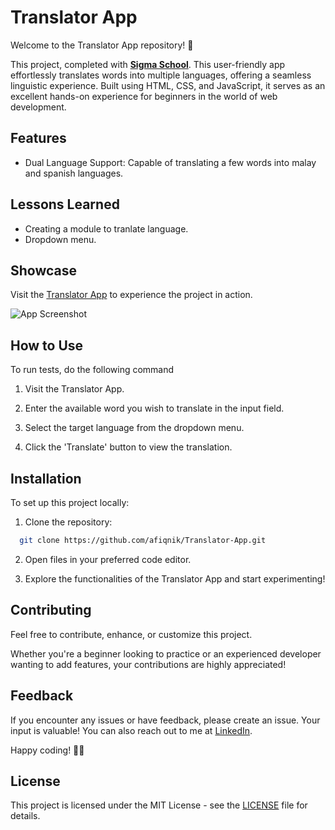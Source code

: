 
# Translator App

Welcome to the Translator App repository! 🚀

This project, completed with [**Sigma School**](https://www.linkedin.com/company/sigma-school/). This user-friendly app effortlessly translates words into multiple languages, offering a seamless linguistic experience. Built using HTML, CSS, and JavaScript, it serves as an excellent hands-on experience for beginners in the world of web development.


## Features

- Dual Language Support: Capable of translating a few words into malay and spanish languages.


## Lessons Learned

- Creating a module to tranlate language.
- Dropdown menu.


## Showcase

Visit the [Translator App](https://afiqnik.github.io/Translator-App/) to experience the project in action.

![App Screenshot](https://private-user-images.githubusercontent.com/117086130/300170639-aa796c13-2e95-4a9a-a2d9-88d7f6984486.PNG?jwt=eyJhbGciOiJIUzI1NiIsInR5cCI6IkpXVCJ9.eyJpc3MiOiJnaXRodWIuY29tIiwiYXVkIjoicmF3LmdpdGh1YnVzZXJjb250ZW50LmNvbSIsImtleSI6ImtleTUiLCJleHAiOjE3MDYzNDk5NzUsIm5iZiI6MTcwNjM0OTY3NSwicGF0aCI6Ii8xMTcwODYxMzAvMzAwMTcwNjM5LWFhNzk2YzEzLTJlOTUtNGE5YS1hMmQ5LTg4ZDdmNjk4NDQ4Ni5QTkc_WC1BbXotQWxnb3JpdGhtPUFXUzQtSE1BQy1TSEEyNTYmWC1BbXotQ3JlZGVudGlhbD1BS0lBVkNPRFlMU0E1M1BRSzRaQSUyRjIwMjQwMTI3JTJGdXMtZWFzdC0xJTJGczMlMkZhd3M0X3JlcXVlc3QmWC1BbXotRGF0ZT0yMDI0MDEyN1QxMDAxMTVaJlgtQW16LUV4cGlyZXM9MzAwJlgtQW16LVNpZ25hdHVyZT1kYThkMTAxZDBhZjVkNWVjMDBmODE1ZDkxY2UyNmEwN2UyNDgzOWViYWQ3OTdlN2JjMTE3MTBkMGJkNDQ0MmI2JlgtQW16LVNpZ25lZEhlYWRlcnM9aG9zdCZhY3Rvcl9pZD0wJmtleV9pZD0wJnJlcG9faWQ9MCJ9.FI2Mfbz1XN5yQhcSjFB_CysmA-cWQuCdTsZRGOmALeE)


## How to Use

To run tests, do the following command

1. Visit the Translator App.

2. Enter the available word you wish to translate in the input field.

3. Select the target language from the dropdown menu.

4. Click the 'Translate' button to view the translation.


## Installation

To set up this project locally:

1. Clone the repository:
```bash
  git clone https://github.com/afiqnik/Translator-App.git
```
2. Open files in your preferred code editor.

3. Explore the functionalities of the Translator App and start experimenting!


## Contributing

Feel free to contribute, enhance, or customize this project.

Whether you're a beginner looking to practice or an experienced developer wanting to add features, your contributions are highly appreciated!


## Feedback

If you encounter any issues or have feedback, please create an issue. Your input is valuable! You can also reach out to me at [LinkedIn](https://www.linkedin.com/in/nik-muhammad-afiq/).

Happy coding! 🚀🌐


## License

This project is licensed under the MIT License - see the [LICENSE](https://choosealicense.com/licenses/mit/) file for details.

